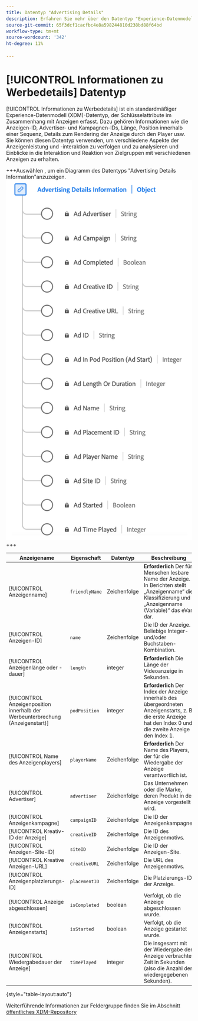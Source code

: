 ```yaml
---
title: Datentyp "Advertising Details"
description: Erfahren Sie mehr über den Datentyp "Experience-Datenmodell (XDM)"mit den Advertising Details.
source-git-commit: 65f3dcf1cacfbc4e8a598244810d238bd88f64bd
workflow-type: tm+mt
source-wordcount: '342'
ht-degree: 11%

---
```


# [!UICONTROL Informationen zu Werbedetails] Datentyp

[!UICONTROL Informationen zu Werbedetails] ist ein standardmäßiger Experience-Datenmodell (XDM)-Datentyp, der Schlüsselattribute im Zusammenhang mit Anzeigen erfasst. Dazu gehören Informationen wie die Anzeigen-ID, Advertiser- und Kampagnen-IDs, Länge, Position innerhalb einer Sequenz, Details zum Rendering der Anzeige durch den Player usw. Sie können diesen Datentyp verwenden, um verschiedene Aspekte der Anzeigenleistung und -interaktion zu verfolgen und zu analysieren und Einblicke in die Interaktion und Reaktion von Zielgruppen mit verschiedenen Anzeigen zu erhalten.

+++Auswählen , um ein Diagramm des Datentyps &quot;Advertising Details Information&quot;anzuzeigen.
![Ein Diagramm des Datentyps &quot;Advertising Details Information&quot;.](../images/data-types/advertising-details-information.png)
+++

| Anzeigename | Eigenschaft | Datentyp | Beschreibung |
|----------------------------|-----------------|-----------|-----------------------------------------------------------------------------------------------|
| [!UICONTROL Anzeigenname] | `friendlyName` | Zeichenfolge | **Erforderlich** Der für Menschen lesbare Name der Anzeige. In Berichten stellt „Anzeigenname“ die Klassifizierung und „Anzeigenname (Variable)“ das eVar dar. |
| [!UICONTROL Anzeigen-ID] | `name` | Zeichenfolge | Die ID der Anzeige. Beliebige Integer- und/oder Buchstaben-Kombination. |
| [!UICONTROL Anzeigenlänge oder -dauer] | `length` | integer | **Erforderlich** Die Länge der Videoanzeige in Sekunden. |
| [!UICONTROL Anzeigenposition innerhalb der Werbeunterbrechung (Anzeigenstart)] | `podPosition` | integer | **Erforderlich** Der Index der Anzeige innerhalb des übergeordneten Anzeigenstarts, z. B. die erste Anzeige hat den Index 0 und die zweite Anzeige den Index 1. |
| [!UICONTROL Name des Anzeigenplayers] | `playerName` | Zeichenfolge | **Erforderlich** Der Name des Players, der für die Wiedergabe der Anzeige verantwortlich ist. |
| [!UICONTROL Advertiser] | `advertiser` | Zeichenfolge | Das Unternehmen oder die Marke, deren Produkt in der Anzeige vorgestellt wird. |
| [!UICONTROL Anzeigenkampagne] | `campaignID` | Zeichenfolge | Die ID der Anzeigenkampagne. |
| [!UICONTROL Kreativ-ID der Anzeige] | `creativeID` | Zeichenfolge | Die ID des Anzeigenmotivs. |
| [!UICONTROL Anzeigen-Site-ID] | `siteID` | Zeichenfolge | Die ID der Anzeigen-Site. |
| [!UICONTROL Kreative Anzeigen-URL] | `creativeURL` | Zeichenfolge | Die URL des Anzeigenmotivs. |
| [!UICONTROL Anzeigenplatzierungs-ID] | `placementID` | Zeichenfolge | Die Platzierungs-ID der Anzeige. |
| [!UICONTROL Anzeige abgeschlossen] | `isCompleted` | boolean | Verfolgt, ob die Anzeige abgeschlossen wurde. |
| [!UICONTROL Anzeigenstarts] | `isStarted` | boolean | Verfolgt, ob die Anzeige gestartet wurde. |
| [!UICONTROL Wiedergabedauer der Anzeige] | `timePlayed` | integer | Die insgesamt mit der Wiedergabe der Anzeige verbrachte Zeit in Sekunden (also die Anzahl der wiedergegebenen Sekunden). |

{style="table-layout:auto"}

Weiterführende Informationen zur Feldergruppe finden Sie im Abschnitt [öffentliches XDM-Repository](https://github.com/adobe/xdm/blob/master/components/datatypes/advertisingdetails.schema.json)
